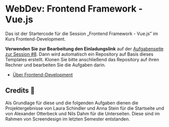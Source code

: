 # WebDev: Frontend Framework - Vue.js

Das ist der Startercode für die Session „Frontend Framework - Vue.js” im Kurs Frontend-Development.

**Verwenden Sie zur Bearbeitung den Einladungslink** auf der [Aufgabenseite zur Session #8](https://th-koeln.github.io/mi-bachelor-webdevelopment/assignments/fd-08-slideshow-masterpieces-vue-js). Dann wird automatisch ein Repository auf Basis dieses Templates erstellt. Klonen Sie bitte anschließend das Repository auf ihren Rechner und bearbeiten Sie die Aufgaben darin.

- [Über Frontend-Development](https://th-koeln.github.io/mi-bachelor-webdevelopment/frontend-development/)

## Credits 📝
Als Grundlage für diese und die folgenden Aufgaben dienen die Projektergebnisse von Laura Schindler und Anna Stein für die Startseite und von Alexander Otterbeck und Nils Dahm für die Unterseiten. Diese sind im Rahmen von Screendesign im letzten Semester entstanden.